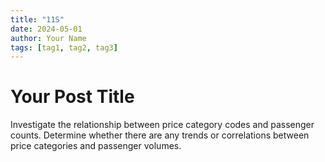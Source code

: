 ```yaml
---
title: "11S"
date: 2024-05-01
author: Your Name
tags: [tag1, tag2, tag3]
---
```


# Your Post Title

Investigate the relationship between price category codes and passenger counts. Determine whether there are any trends or correlations between price categories and passenger volumes.
